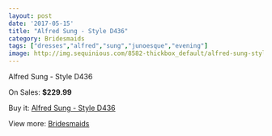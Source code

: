 ```yaml
---
layout: post
date: '2017-05-15'
title: "Alfred Sung - Style D436"
category: Bridesmaids
tags: ["dresses","alfred","sung","junoesque","evening"]
image: http://img.sequinious.com/8582-thickbox_default/alfred-sung-style-d436.jpg
---
```

Alfred Sung - Style D436

On Sales: **$229.99**
<a href="https://www.sequinious.com/bridesmaids/3660-alfred-sung-style-d436.html"><amp-img layout="responsive" width="600" height="600" src="//img.sequinious.com/8582-thickbox_default/alfred-sung-style-d436.jpg" alt="Alfred Sung - Style D436 0" /></a>
<a href="https://www.sequinious.com/bridesmaids/3660-alfred-sung-style-d436.html"><amp-img layout="responsive" width="600" height="600" src="//img.sequinious.com/8583-thickbox_default/alfred-sung-style-d436.jpg" alt="Alfred Sung - Style D436 1" /></a>

Buy it: [Alfred Sung - Style D436](https://www.sequinious.com/bridesmaids/3660-alfred-sung-style-d436.html "Alfred Sung - Style D436")

View more: [Bridesmaids](https://www.sequinious.com/3-bridesmaids "Bridesmaids")